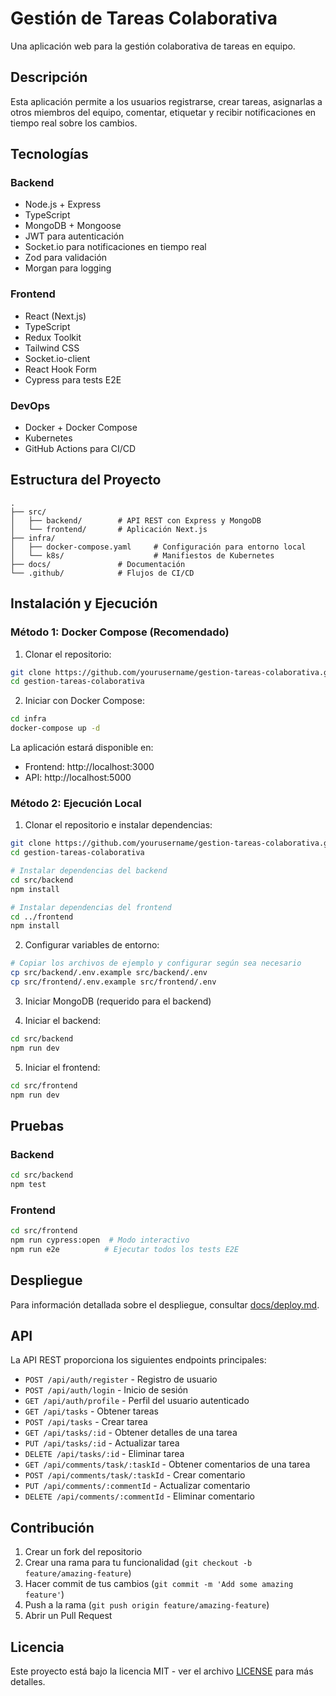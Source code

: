 # Gestión de Tareas Colaborativa

Una aplicación web para la gestión colaborativa de tareas en equipo.

## Descripción

Esta aplicación permite a los usuarios registrarse, crear tareas, asignarlas a otros miembros del equipo, comentar, etiquetar y recibir notificaciones en tiempo real sobre los cambios.

## Tecnologías

### Backend
- Node.js + Express
- TypeScript
- MongoDB + Mongoose
- JWT para autenticación
- Socket.io para notificaciones en tiempo real
- Zod para validación
- Morgan para logging

### Frontend
- React (Next.js)
- TypeScript
- Redux Toolkit
- Tailwind CSS
- Socket.io-client
- React Hook Form
- Cypress para tests E2E

### DevOps
- Docker + Docker Compose
- Kubernetes
- GitHub Actions para CI/CD

## Estructura del Proyecto

```
.
├── src/
│   ├── backend/        # API REST con Express y MongoDB
│   └── frontend/       # Aplicación Next.js 
├── infra/
│   ├── docker-compose.yaml     # Configuración para entorno local
│   └── k8s/                    # Manifiestos de Kubernetes
├── docs/               # Documentación
└── .github/            # Flujos de CI/CD
```

## Instalación y Ejecución

### Método 1: Docker Compose (Recomendado)

1. Clonar el repositorio:
```bash
git clone https://github.com/yourusername/gestion-tareas-colaborativa.git
cd gestion-tareas-colaborativa
```

2. Iniciar con Docker Compose:
```bash
cd infra
docker-compose up -d
```

La aplicación estará disponible en:
- Frontend: http://localhost:3000
- API: http://localhost:5000

### Método 2: Ejecución Local

1. Clonar el repositorio e instalar dependencias:
```bash
git clone https://github.com/yourusername/gestion-tareas-colaborativa.git
cd gestion-tareas-colaborativa

# Instalar dependencias del backend
cd src/backend
npm install

# Instalar dependencias del frontend
cd ../frontend
npm install
```

2. Configurar variables de entorno:
```bash
# Copiar los archivos de ejemplo y configurar según sea necesario
cp src/backend/.env.example src/backend/.env
cp src/frontend/.env.example src/frontend/.env
```

3. Iniciar MongoDB (requerido para el backend)

4. Iniciar el backend:
```bash
cd src/backend
npm run dev
```

5. Iniciar el frontend:
```bash
cd src/frontend
npm run dev
```

## Pruebas

### Backend
```bash
cd src/backend
npm test
```

### Frontend
```bash
cd src/frontend
npm run cypress:open  # Modo interactivo
npm run e2e          # Ejecutar todos los tests E2E
```

## Despliegue

Para información detallada sobre el despliegue, consultar [docs/deploy.md](docs/deploy.md).

## API

La API REST proporciona los siguientes endpoints principales:

- `POST /api/auth/register` - Registro de usuario
- `POST /api/auth/login` - Inicio de sesión
- `GET /api/auth/profile` - Perfil del usuario autenticado
- `GET /api/tasks` - Obtener tareas
- `POST /api/tasks` - Crear tarea
- `GET /api/tasks/:id` - Obtener detalles de una tarea
- `PUT /api/tasks/:id` - Actualizar tarea
- `DELETE /api/tasks/:id` - Eliminar tarea
- `GET /api/comments/task/:taskId` - Obtener comentarios de una tarea
- `POST /api/comments/task/:taskId` - Crear comentario
- `PUT /api/comments/:commentId` - Actualizar comentario
- `DELETE /api/comments/:commentId` - Eliminar comentario

## Contribución

1. Crear un fork del repositorio
2. Crear una rama para tu funcionalidad (`git checkout -b feature/amazing-feature`)
3. Hacer commit de tus cambios (`git commit -m 'Add some amazing feature'`)
4. Push a la rama (`git push origin feature/amazing-feature`)
5. Abrir un Pull Request

## Licencia

Este proyecto está bajo la licencia MIT - ver el archivo [LICENSE](LICENSE) para más detalles. 